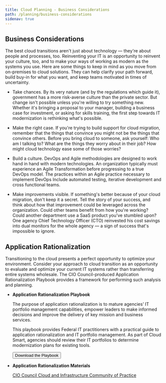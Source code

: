 ```yaml
---
title: Cloud Planning - Business Considerations
path: /planning/business-considerations
sidenav: true
---
```


## Business Considerations

The best cloud transitions aren't just about technology — they're about people and processes, too. Reinventing your IT is an opportunity to reinvent your culture, too, and to make your ways of working as modern as the systems you use. Here are some things to keep in mind as you move from on-premises to cloud solutions. They can help clarify your path forward, build buy-in for what you want, and keep teams motivated in times of uncertainty.

- Take chances. By its very nature (and by the regulations which guide it), government has a more risk-averse culture than the private sector. But change isn't possible unless you're willing to try something new. Whether it's bringing a proposal to your manager, building a business case for investment, or asking for skills training, the first step towards IT modernization is rethinking what's possible.
 
- Make the right case. If you're trying to build support for cloud migration, remember that the things that convince you might not be the things that convince others. Before you bring cloud to someone, ask yourself: Who am I talking to? What are the things they worry about in their job? How might cloud technology ease some of those worries?
 
- Build a culture. DevOps and Agile methodologies are designed to work hand in hand with modern technologies.  An organization typically must experience an Agile Transformation before progressing to a true DevOps model.  The practices within an Agile practice necessary to implement DevOps Include automated testing, iterative development and cross functional teams. 
 
- Make improvements visible. If something's better because of your cloud migration, don't keep it a secret. Tell the story of your success, and think about how that improvement could be leveraged across the organization. Could other teams benefit from how you're working? Could another department use a SaaS product you've stumbled upon? One agency Chief Technology Officer (CTO) reinvested his cost savings into dual monitors for the whole agency — a sign of success that's impossible to ignore.
 
## Application Rationalization

Transitioning to the cloud presents a perfect opportunity to optimize your environment.  Consider your approach to cloud transition as an opportunity to evaluate and optimize your current IT systems rather than transferring entire systems wholesale. The CIO Council-produced Application Rationalization Playbook provides a framework for performing such analysis and planning.

- **Application Rationalization Playbook**

    The purpose of application rationalization is to mature agencies’ IT portfolio management capabilities, empower leaders to make informed decisions and improve the delivery of key mission and business services.

    This playbook provides Federal IT practitioners with a practical guide to application rationalization and IT portfolio management. As part of Cloud Smart, agencies should review their IT portfolios to determine modernization plans for existing tools. 

    <a href="https://community.max.gov/download/attachments/1640449498/Application%20Rationalization%20Playbook.pdf?api=v2"><button class="usa-button usa-button--outline">Download the Playbook</button></a>
 
- **Application Rationalization Materials**

    [CIO Council Cloud and Infrastructure Community of Practice](https://community.max.gov/pages/viewpage.action?spaceKey=Egov&title=Application+Rationalization+Materials)